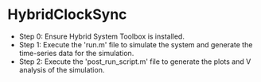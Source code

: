 # HybridClockSync

- Step 0: Ensure Hybrid System Toolbox is installed.
- Step 1: Execute the 'run.m' file to simulate the system and generate the time-series data for the simulation. 
- Step 2: Execute the 'post_run_script.m' file to generate the plots and V analysis of the simulation.
